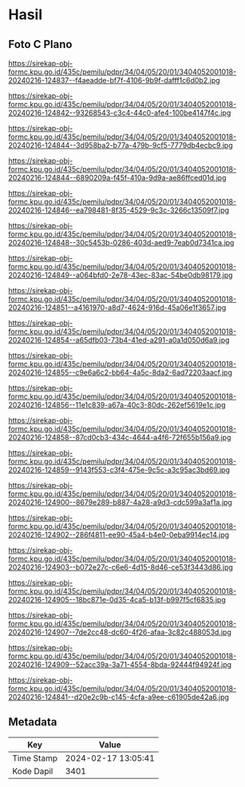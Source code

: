 # Hasil

## Foto C Plano

https://sirekap-obj-formc.kpu.go.id/435c/pemilu/pdpr/34/04/05/20/01/3404052001018-20240216-124837--f4aeadde-bf7f-4106-9b9f-dafff1c6d0b2.jpg

https://sirekap-obj-formc.kpu.go.id/435c/pemilu/pdpr/34/04/05/20/01/3404052001018-20240216-124842--93268543-c3c4-44c0-afe4-100be4147f4c.jpg

https://sirekap-obj-formc.kpu.go.id/435c/pemilu/pdpr/34/04/05/20/01/3404052001018-20240216-124844--3d958ba2-b77a-479b-9cf5-7779db4ecbc9.jpg

https://sirekap-obj-formc.kpu.go.id/435c/pemilu/pdpr/34/04/05/20/01/3404052001018-20240216-124844--6890209a-f45f-410a-9d9a-ae86ffced01d.jpg

https://sirekap-obj-formc.kpu.go.id/435c/pemilu/pdpr/34/04/05/20/01/3404052001018-20240216-124846--ea798481-8f35-4529-9c3c-3266c13509f7.jpg

https://sirekap-obj-formc.kpu.go.id/435c/pemilu/pdpr/34/04/05/20/01/3404052001018-20240216-124848--30c5453b-0286-403d-aed9-7eab0d7341ca.jpg

https://sirekap-obj-formc.kpu.go.id/435c/pemilu/pdpr/34/04/05/20/01/3404052001018-20240216-124849--a064bfd0-2e78-43ec-83ac-54be0db98179.jpg

https://sirekap-obj-formc.kpu.go.id/435c/pemilu/pdpr/34/04/05/20/01/3404052001018-20240216-124851--a4161970-a8d7-4624-916d-45a06e1f3657.jpg

https://sirekap-obj-formc.kpu.go.id/435c/pemilu/pdpr/34/04/05/20/01/3404052001018-20240216-124854--a65dfb03-73b4-41ed-a291-a0a1d050d6a9.jpg

https://sirekap-obj-formc.kpu.go.id/435c/pemilu/pdpr/34/04/05/20/01/3404052001018-20240216-124855--c9e6a6c2-bb64-4a5c-8da2-6ad72203aacf.jpg

https://sirekap-obj-formc.kpu.go.id/435c/pemilu/pdpr/34/04/05/20/01/3404052001018-20240216-124856--11e1c839-a67a-40c3-80dc-262ef5619e1c.jpg

https://sirekap-obj-formc.kpu.go.id/435c/pemilu/pdpr/34/04/05/20/01/3404052001018-20240216-124858--87cd0cb3-434c-4644-a4f6-72f655b156a9.jpg

https://sirekap-obj-formc.kpu.go.id/435c/pemilu/pdpr/34/04/05/20/01/3404052001018-20240216-124859--9143f553-c3f4-475e-9c5c-a3c95ac3bd69.jpg

https://sirekap-obj-formc.kpu.go.id/435c/pemilu/pdpr/34/04/05/20/01/3404052001018-20240216-124900--8679e289-b887-4a28-a9d3-cdc599a3af1a.jpg

https://sirekap-obj-formc.kpu.go.id/435c/pemilu/pdpr/34/04/05/20/01/3404052001018-20240216-124902--286f4811-ee90-45a4-b4e0-0eba9914ec14.jpg

https://sirekap-obj-formc.kpu.go.id/435c/pemilu/pdpr/34/04/05/20/01/3404052001018-20240216-124903--b072e27c-c6e6-4d15-8d46-ce53f3443d86.jpg

https://sirekap-obj-formc.kpu.go.id/435c/pemilu/pdpr/34/04/05/20/01/3404052001018-20240216-124905--18bc871e-0d35-4ca5-b13f-b997f5cf6835.jpg

https://sirekap-obj-formc.kpu.go.id/435c/pemilu/pdpr/34/04/05/20/01/3404052001018-20240216-124907--7de2cc48-dc60-4f26-afaa-3c82c488053d.jpg

https://sirekap-obj-formc.kpu.go.id/435c/pemilu/pdpr/34/04/05/20/01/3404052001018-20240216-124909--52acc39a-3a71-4554-8bda-92444f94924f.jpg

https://sirekap-obj-formc.kpu.go.id/435c/pemilu/pdpr/34/04/05/20/01/3404052001018-20240216-124841--d20e2c9b-c145-4cfa-a9ee-c61905de42a6.jpg


## Metadata

| Key        | Value               |
| ---------- | ------------------- |
| Time Stamp | 2024-02-17 13:05:41 |
| Kode Dapil | 3401                |



